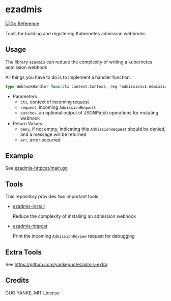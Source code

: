 # ezadmis

[![Go Reference](https://pkg.go.dev/badge/github.com/yankeguo/ezadmis.svg)](https://pkg.go.dev/github.com/yankeguo/ezadmis)

Tools for building and registering Kubernetes admission webhooks

## Usage

The library `ezadmis` can reduce the complexity of writing a kubernetes admission webhook
.

All things you have to do is to implement a handler function.

```go
type WebhookHandler func(ctx context.Context, req *admissionv1.AdmissionRequest, rw WebhookResponseWriter) (err error)
```

- Parameters
  - `ctx`, context of incoming request
  - `request`, incoming `AdmissionRequest`
  - `patches`, an optional output of JSONPatch operations for mutating webhook
- Return Values
  - `deny`, if not empty, indicating this `AdmissionRequest` should be denied, and a message will be returned
  - `err`, error occurred

## Example

See [ezadmis-httpcat/main.go](cmd/ezadmis-httpcat/main.go)

## Tools

This repository provides two important tools

- [ezadmis-install](cmd/ezadmis-install)

  Reduce the complexity of installing an admission webhook

- [ezadmis-httpcat](cmd/ezadmis-httpcat)

  Print the incoming `AdmissionReview` request for debugging

## Extra Tools

See https://github.com/yankeguo/ezadmis-extra

## Credits

GUO YANKE, MIT License
